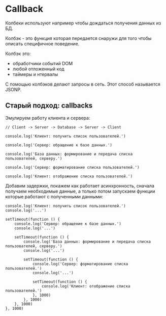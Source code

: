 # Callback

Колбеки используют например чтобы дождаться получения данных из БД.

Колбэк - это функция которая передается снаружи для того чтобы описать специфичное поведение.

Колбэк это:
- обработчики событий DOM
- любой отложенный код
- таймеры и нтервалы

С помощью колбэков делают запросы в сеть. Этот способ называется JSONP.

## Старый подход: callbacks
Эмулируем работу клиента и сервера:
    
    // Client -> Server -> Database -> Server -> Client

    console.log('Клиент: получить список пользователей.')

    console.log('Сервер: обращение к базе данных.')

    console.log('База данных: формирование и передача списка пользователей, серверу.')

    console.log('Сервер: форматирование списка пользователей.')

    console.log('Клиент: отображение списка пользователей.')

Добавим задержки, покажем как работает асинхронность, сначала получаем необходимые данные, а только потом запускаем функции которые работают с полученными данными:

    console.log('Клиент: получить список пользователей.')
    console.log('...')

    setTimeout(function () {
        console.log('Сервер: обращение к базе данных.')
        console.log('...')

        setTimeout(function () {
            console.log('База данных: формирование и передача списка пользователей, серверу.')
            console.log('...')

            setTimeout(function () {
                console.log('Сервер: форматирование списка пользователей.')
                console.log('...')

                setTimeout(function () {
                    console.log('Клиент: отображение списка пользователей.')
                }, 1000)
            }, 1000)
        }, 1000)
    }, 1000)
